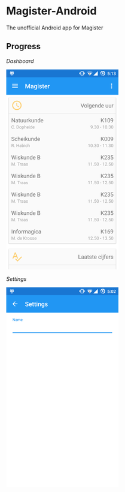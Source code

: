 # Magister-Android
The unofficial Android app for Magister

## Progress
*Dashboard*

<img src="device-2015-09-27-171323.png" alt="Current status" width="300">



*Settings*

<img src="device-2015-09-27-170315.png" alt="Current status" width="300">
